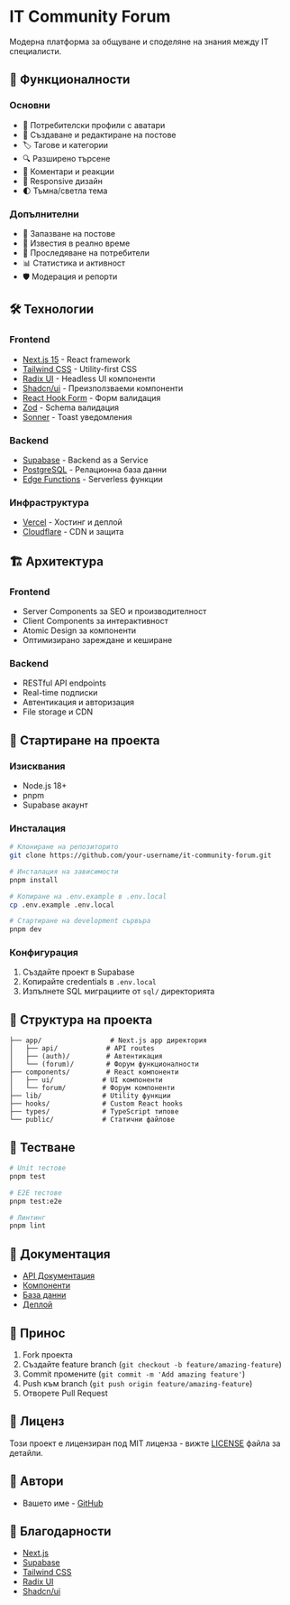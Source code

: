# IT Community Forum

Модерна платформа за общуване и споделяне на знания между IT специалисти.

## 🚀 Функционалности

### Основни
- 👥 Потребителски профили с аватари
- 📝 Създаване и редактиране на постове
- 🏷️ Тагове и категории
- 🔍 Разширено търсене
- 💬 Коментари и реакции
- 📱 Responsive дизайн
- 🌓 Тъмна/светла тема

### Допълнителни
- 🔖 Запазване на постове
- 🔔 Известия в реално време
- 👤 Проследяване на потребители
- 📊 Статистика и активност
- 🛡️ Модерация и репорти

## 🛠️ Технологии

### Frontend
- [Next.js 15](https://nextjs.org/) - React framework
- [Tailwind CSS](https://tailwindcss.com/) - Utility-first CSS
- [Radix UI](https://www.radix-ui.com/) - Headless UI компоненти
- [Shadcn/ui](https://ui.shadcn.com/) - Преизползваеми компоненти
- [React Hook Form](https://react-hook-form.com/) - Форм валидация
- [Zod](https://zod.dev/) - Schema валидация
- [Sonner](https://sonner.emilkowal.ski/) - Toast уведомления

### Backend
- [Supabase](https://supabase.com/) - Backend as a Service
- [PostgreSQL](https://www.postgresql.org/) - Релационна база данни
- [Edge Functions](https://supabase.com/docs/guides/functions) - Serverless функции

### Инфраструктура
- [Vercel](https://vercel.com/) - Хостинг и деплой
- [Cloudflare](https://www.cloudflare.com/) - CDN и защита

## 🏗️ Архитектура

### Frontend
- Server Components за SEO и производителност
- Client Components за интерактивност
- Atomic Design за компоненти
- Оптимизирано зареждане и кеширане

### Backend
- RESTful API endpoints
- Real-time подписки
- Автентикация и авторизация
- File storage и CDN

## 🚀 Стартиране на проекта

### Изисквания
- Node.js 18+
- pnpm
- Supabase акаунт

### Инсталация
```bash
# Клониране на репозиторито
git clone https://github.com/your-username/it-community-forum.git

# Инсталация на зависимости
pnpm install

# Копиране на .env.example в .env.local
cp .env.example .env.local

# Стартиране на development сървъра
pnpm dev
```

### Конфигурация
1. Създайте проект в Supabase
2. Копирайте credentials в `.env.local`
3. Изпълнете SQL миграциите от `sql/` директорията

## 📁 Структура на проекта

```
├── app/                 # Next.js app директория
│   ├── api/            # API routes
│   ├── (auth)/         # Автентикация
│   └── (forum)/        # Форум функционалности
├── components/         # React компоненти
│   ├── ui/            # UI компоненти
│   └── forum/         # Форум компоненти
├── lib/               # Utility функции
├── hooks/             # Custom React hooks
├── types/             # TypeScript типове
└── public/            # Статични файлове
```

## 🧪 Тестване

```bash
# Unit тестове
pnpm test

# E2E тестове
pnpm test:e2e

# Линтинг
pnpm lint
```

## 📝 Документация

- [API Документация](./docs/api.md)
- [Компоненти](./docs/components.md)
- [База данни](./docs/database.md)
- [Деплой](./docs/deployment.md)

## 🤝 Принос

1. Fork проекта
2. Създайте feature branch (`git checkout -b feature/amazing-feature`)
3. Commit промените (`git commit -m 'Add amazing feature'`)
4. Push към branch (`git push origin feature/amazing-feature`)
5. Отворете Pull Request

## 📄 Лиценз

Този проект е лицензиран под MIT лиценза - вижте [LICENSE](LICENSE) файла за детайли.

## 👥 Автори

- Вашето име - [GitHub](https://github.com/your-username)

## 🙏 Благодарности

- [Next.js](https://nextjs.org/)
- [Supabase](https://supabase.com/)
- [Tailwind CSS](https://tailwindcss.com/)
- [Radix UI](https://www.radix-ui.com/)
- [Shadcn/ui](https://ui.shadcn.com/)